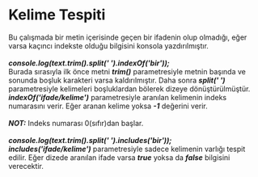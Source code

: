 <h1>Kelime Tespiti</h1>
Bu çalışmada bir metin içerisinde geçen bir ifadenin olup olmadığı, eğer varsa kaçıncı indekste olduğu bilgisini konsola yazdırılmıştır.<br>
<br><b><i>console.log(text.trim().split(' ').indexOf('bir'));</i></b><br>
Burada sırasıyla ilk önce metni <b><i>trim()</i></b> parametresiyle metnin başında ve sonunda boşluk karakteri varsa kaldırılmıştır.
Daha sonra <b><i>split(' ')</i></b> parametresiyle kelimeleri boşluklardan bölerek dizeye dönüştürülmüştür.<br>
<b><i>indexOf('ifade/kelime')</i></b> parametresiyle aranılan kelimenin indeks numarasını verir. Eğer aranan kelime yoksa <b><i>-1</i></b> değerini verir.<br>
<br><b><i>NOT:</i></b> Indeks numarası 0(sıfır)dan başlar.<br>
<br><b><i>console.log(text.trim().split(' ').includes('bir'));</i></b><br>
<b><i>includes('ifade/kelime')</i></b> parametresiyle sadece kelimenin varlığı tespit edilir. Eğer dizede aranılan ifade varsa <b><i>true</i></b> yoksa da <b><i>false</i></b> bilgisini verecektir.

